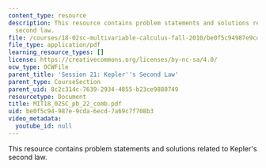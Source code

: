 ```yaml
---
content_type: resource
description: This resource contains problem statements and solutions related to Kepler's
  second law.
file: /courses/18-02sc-multivariable-calculus-fall-2010/be0f5c94987e9cda6ecd7a69c7f708b3_MIT18_02SC_pb_22_comb.pdf
file_type: application/pdf
learning_resource_types: []
license: https://creativecommons.org/licenses/by-nc-sa/4.0/
ocw_type: OCWFile
parent_title: 'Session 21: Kepler''s Second Law'
parent_type: CourseSection
parent_uid: 8c2c314c-7639-2934-4855-b23ce9880749
resourcetype: Document
title: MIT18_02SC_pb_22_comb.pdf
uid: be0f5c94-987e-9cda-6ecd-7a69c7f708b3
video_metadata:
  youtube_id: null
---
```

This resource contains problem statements and solutions related to Kepler's second law.